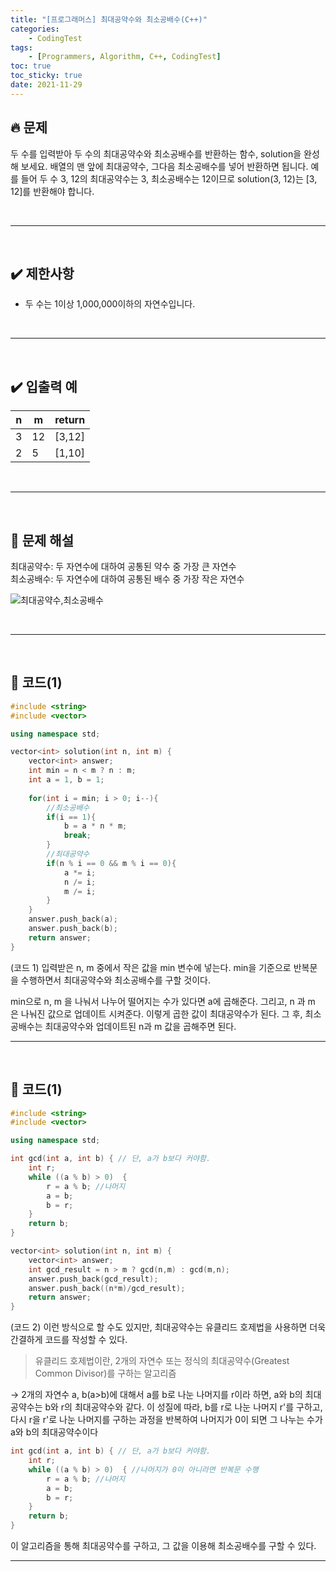 ```yaml
---
title: "[프로그래머스] 최대공약수와 최소공배수(C++)"
categories: 
    - CodingTest
tags:
    - [Programmers, Algorithm, C++, CodingTest]
toc: true
toc_sticky: true
date: 2021-11-29
---
```


## 🔥 문제
두 수를 입력받아 두 수의 최대공약수와 최소공배수를 반환하는 함수, solution을 완성해 보세요. 배열의 맨 앞에 최대공약수, 그다음 최소공배수를 넣어 반환하면 됩니다. 예를 들어 두 수 3, 12의 최대공약수는 3, 최소공배수는 12이므로 solution(3, 12)는 [3, 12]를 반환해야 합니다.

<br>

---
<br>

## ✔️ 제한사항
- 두 수는 1이상 1,000,000이하의 자연수입니다.

<br>

---
<br>

## ✔️ 입출력 예
|n|m|return|
|---|---|---|
|3|12|[3,12]|
|2|5|[1,10]|


<br>

---
<br>

## 🤔 문제 해설

최대공약수: 두 자연수에 대하여 공통된 약수 중 가장 큰 자연수<br>
최소공배수: 두 자연수에 대하여 공통된 배수 중 가장 작은 자연수

![최대공약수,최소공배수](https://donnyrla10.github.io/_posts/images/최대공약수최소공배수.jpg)


<br>

---
<br>

## 👻 코드(1)

```cpp
#include <string>
#include <vector>

using namespace std;

vector<int> solution(int n, int m) {
    vector<int> answer;
    int min = n < m ? n : m;
    int a = 1, b = 1;
    
    for(int i = min; i > 0; i--){
        //최소공배수
        if(i == 1){
            b = a * n * m; 
            break;
        }
        //최대공약수
        if(n % i == 0 && m % i == 0){
            a *= i;   
            n /= i;   
            m /= i;  
        }
    }
    answer.push_back(a);
    answer.push_back(b);
    return answer;
}
```

(코드 1) 입력받은 n, m 중에서 작은 값을 min 변수에 넣는다. min을 기준으로 반복문을 수행하면서 최대공약수와 최소공배수를 구할 것이다.

min으로 n, m 을 나눠서 나누어 떨어지는 수가 있다면 a에 곱해준다. 그리고, n 과 m 은 나눠진 값으로 업데이트 시켜준다. 이렇게 곱한 값이 최대공약수가 된다.
그 후, 최소공배수는 최대공약수와 업데이트된 n과 m 값을 곱해주면 된다.

---

<br>

## 👻 코드(1)

```cpp
#include <string>
#include <vector>

using namespace std;

int gcd(int a, int b) { // 단, a가 b보다 커야함.
    int r;
    while ((a % b) > 0)  {
        r = a % b; //나머지
        a = b;
        b = r;
    }
    return b;
}

vector<int> solution(int n, int m) {
    vector<int> answer;
    int gcd_result = n > m ? gcd(n,m) : gcd(m,n);
    answer.push_back(gcd_result);
    answer.push_back((n*m)/gcd_result);
    return answer;
}
```

(코드 2) 이런 방식으로 할 수도 있지만, 최대공약수는 유클리드 호제법을 사용하면 더욱 간결하게 코드를 작성할 수 있다.

> 유클리드 호제법이란, 
2개의 자연수 또는 정식의 최대공약수(Greatest Common Divisor)를 구하는 알고리즘

→ 2개의 자연수 a, b(a>b)에 대해서 a를 b로 나눈 나머지를 r이라 하면, a와 b의 최대공약수는 b와 r의 최대공약수와 같다.
이 성질에 따라, b를 r로 나눈 나머지 r'를 구하고, 다시 r을 r'로 나눈 나머지를 구하는 과정을 반복하여 나머지가 0이 되면 그 나누는 수가 a와 b의 최대공약수이다

```cpp
int gcd(int a, int b) { // 단, a가 b보다 커야함.
    int r;
    while ((a % b) > 0)  { //나머지가 0이 아니라면 반복문 수행
        r = a % b; //나머지
        a = b;
        b = r;
    }
    return b;
}
```
이 알고리즘을 통해 최대공약수를 구하고, 그 값을 이용해 최소공배수를 구할 수 있다.

---

<br>